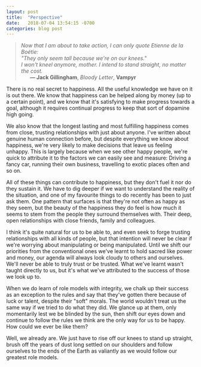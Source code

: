 ```yaml
---
layout: post
title:  "Perspective"
date:   2018-07-04 13:54:15 -0700
categories: blog post
---
```


>*Now that I am about to take action, I can only quote Etienne de la Boétie:<br> "They only seem tall because we're on our knees."</br>
 I won't kneel anymore, mother. I intend to stand straight, no matter the cost.* 
 <br>&nbsp;&nbsp;&nbsp;&nbsp;&nbsp;&nbsp;__&mdash; Jack Gillingham__, *Bloody Letter*, __Vampyr__ 

There is no real secret to happiness. All the useful knowledge we have on it is out there. We know that happiness can be helped along by money (up to a certain point), and we know that it's satisfying to make progress towards a goal, although it requires continual progress to keep that sort of dopamine high going. 

We also know that the longest lasting and most fulfilling happiness comes from close, trusting relationships with just about anyone. I've written about genuine human connection before, but despite everything we know about happiness, we're very likely to make decisions that leave us feeling unhappy. This is largely because when we see other happy people, we're quick to attribute it to the factors we can easily see and measure: Driving a fancy car, running their own business, travelling to exotic places often and so on. 

All of these things can contribute to happiness, but they don't fuel it nor do they sustain it. We have to dig deeper if we want to understand the reality of the situation, and one of my favourite things to do recently has been to just ask them. One pattern that surfaces is that they're not often as happy as they seem, but the beauty of the happiness they do feel is how much it seems to stem from the people they surround themselves with. Their deep, open relationships with close friends, family and colleagues. 

I think it's quite natural for us to be able to, and even seek to forge trusting relationships with all kinds of people, but that intention will never be clear if we're worrying about manipulating or being manipulated. Until we shift our priorities from the conventional ones we've learnt to hold sacred like power and money, our agenda will always look cloudy to others and ourselves.  We'll never be able to truly trust or be trusted. What we've learnt wasn't taught directly to us, but it's what we've attributed to the success of those we look up to. 

When we do learn of role models with integrity, we chalk up their success as an exception to the rules and say that they've gotten there because of luck or talent, despite their "soft" morals. The world wouldn't treat us the same way if we tried to do what they did. We glance up at them, only momentarily lest we be blinded by the sun, then  shift our eyes down and continue to follow the rules we think are the only way for us to be happy. How could we ever be like them?

Well, we already are. We just have to rise off our knees to stand up straight, brush off the years of dust long settled on our shoulders and follow ourselves to the ends of the Earth as valiantly as we would follow our greatest role models. 





